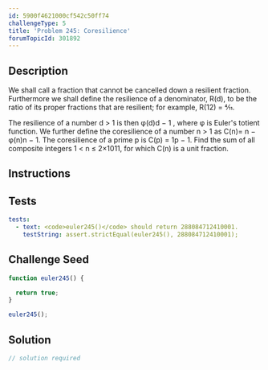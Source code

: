 ```yaml
---
id: 5900f4621000cf542c50ff74
challengeType: 5
title: 'Problem 245: Coresilience'
forumTopicId: 301892
---
```


## Description

<section id='description'>

We shall call a fraction that cannot be cancelled down a resilient fraction. Furthermore we shall define the resilience of a denominator, R(d), to be the ratio of its proper fractions that are resilient; for example, R(12) = 4⁄11.

The resilience of a number d > 1 is then φ(d)d − 1 , where φ is Euler's totient function. We further define the coresilience of a number n > 1 as C(n)= n − φ(n)n − 1. The coresilience of a prime p is C(p) = 1p − 1. Find the sum of all composite integers 1 &lt; n ≤ 2×1011, for which C(n) is a unit fraction.

</section>

## Instructions

<section id='instructions'>

</section>

## Tests

<section id='tests'>

```yml
tests:
  - text: <code>euler245()</code> should return 288084712410001.
    testString: assert.strictEqual(euler245(), 288084712410001);

```

</section>

## Challenge Seed

<section id='challengeSeed'>

<div id='js-seed'>

```js
function euler245() {

  return true;
}

euler245();
```

</div>

</section>

## Solution

<section id='solution'>

```js
// solution required
```

</section>
